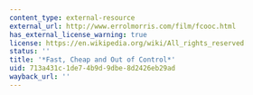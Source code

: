 ```yaml
---
content_type: external-resource
external_url: http://www.errolmorris.com/film/fcooc.html
has_external_license_warning: true
license: https://en.wikipedia.org/wiki/All_rights_reserved
status: ''
title: '*Fast, Cheap and Out of Control*'
uid: 713a431c-1de7-4b9d-9dbe-8d2426eb29ad
wayback_url: ''
---
```

